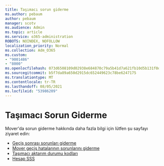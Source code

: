 ```yaml
---
title: Taşımacı sorun giderme
ms.author: pebaum
author: pebaum
manager: scotv
ms.audience: Admin
ms.topic: article
ms.service: o365-administration
ROBOTS: NOINDEX, NOFOLLOW
localization_priority: Normal
ms.collection: Adm_O365
ms.custom:
- "9001486"
- "8000"
ms.openlocfilehash: 073d6508109d02938e684870c79a5b41d7a621fb10d5b131f0d9103901fce460
ms.sourcegitcommit: b5f7da89a650d2915dc652449623c78be6247175
ms.translationtype: MT
ms.contentlocale: tr-TR
ms.lasthandoff: 08/05/2021
ms.locfileid: "53986209"
---
```

# <a name="mover-troubleshooting"></a>Taşımacı Sorun Giderme

Mover'da sorun giderme hakkında daha fazla bilgi için lütfen şu sayfayı ziyaret edin:

- [Geçiş sonrası sorunları giderme](https://docs.microsoft.com/sharepointmigration/mover-post-migration-troubleshooting)  
- [Mover geçiş hatalarının sorunlarını giderme](https://docs.microsoft.com/sharepointmigration/mover-error-faq)  
- [Taşımacı aktarım durumu kodları](https://docs.microsoft.com/sharepointmigration/mover-transfer-status-codes)
- [Hesap SSS](https://docs.microsoft.com/sharepointmigration/mover-account-faq)
